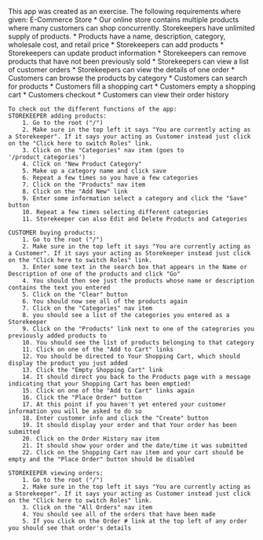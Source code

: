 
 This app was created as an exercise. The following requirements where given:
	E-Commerce Store
		 *  Our online store contains multiple products where many customers can shop concurrently.  Storekeepers have unlimited supply of products.
		 *  Products have a name, description, category, wholesale cost, and retail price
		 *  Storekeepers can add products
		 *  Storekeepers can update product information
		 *  Storekeepers can remove products that have not been previously sold
		 *  Storekeepers can view a list of customer orders
		 *  Storekeepers can view the details of one order
		 *  Customers can browse the products by category
		 *  Customers can search for products
		 *  Customers fill a shopping cart
		 *  Customers empty a shopping cart
		 *  Customers checkout
		 *  Customers can view their order history

	To check out the different functions of the app:
	STOREKEEPER adding products:
		1. Go to the root ("/")
		2. Make sure in the top left it says "You are currently acting as a Storekeeper". If it says your acting as Customer instead just click on the "Click here to switch Roles" link.
		3. Click on the "Categories" nav item (goes to '/product_categories')
		4. Click on "New Product Category"
		5. Make up a category name and click save
		6. Repeat a few times so you have a few categories
		7. Click on the "Products" nav item
		8. Click on the "Add New" link
		9. Enter some information select a category and click the "Save" button
		10. Repeat a few times selecting different categories
		11. Storekeeper can also Edit and Delete Products and Categories

	CUSTOMER buying products:
		1. Go to the root ("/")
		2. Make sure in the top left it says "You are currently acting as a Customer". If it says your acting as Storekeeper instead just click on the "Click here to switch Roles" link.
		3. Enter some text in the search box that appears in the Name or Description of one of the products and click "Go"
		4. You should then see just the products whose name or description contains the text you entered
		5. Click on the "Clear" button
		6. You should now see all of the products again
		7. Click on the "Categories" nav item
		8. you should see a list of the categories you entered as a Storekeeper
		9. Click on the "Products" link next to one of the categrories you previously added products to
		10. You should see the list of products belonging to that category
		11. Click on one of the "Add to Cart" links
		12. You should be directed to Your Shopping Cart, which should display the product you just added
		13. Click the "Empty Shopping Cart" link
		14. It should direct you back to the Products page with a message indicating that your Shopping Cart has been emptied!
		15. Click on one of the "Add to Cart" links again
		16. Click the "Place Order" button
		17. At this point if you haven't yet entered your customer information you will be asked to do so
		18. Enter customer info and click the "Create" button
		19. It should display your order and that Your order has been submitted
		20. Click on the Order History nav item
		21. It should show your order and the date/time it was submitted
		22. Click on the Shopping Cart nav item and your cart should be empty and the "Place Order" button should be disabled

	STOREKEEPER viewing orders:
		1. Go to the root ("/")
		2. Make sure in the top left it says "You are currently acting as a Storekeeper". If it says your acting as Customer instead just click on the "Click here to switch Roles" link.
		3. Click on the "All Orders" nav item
		4. You should see all of the orders that have been made
		5. If you click on the Order # link at the top left of any order you should see that order's details















